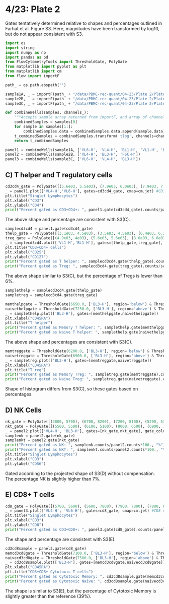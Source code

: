 # 4/23: Plate 2

Gates tentatively determined relative to shapes and percentages outlined in Farhat et al. Figure S3. Here, magnitudes have been transformed by log10, but do not appear consistent with S3.


```python
import os
import string
import numpy as np
import pandas as pd
from FlowCytometryTools import ThresholdGate, PolyGate
from matplotlib import pyplot as plt
from matplotlib import cm
from flow import importF
```


```python
path_ = os.path.abspath('')
```


```python
sample1A, _ = importF(path_ + "/data/PBMC-rec-quant/04-23/Plate 2/Plate 2 - Panel 1 IL2R/", "A")
sample2B, _ = importF(path_ + "/data/PBMC-rec-quant/04-23/Plate 2/Plate 2 - Panel 2 IL2R/", "B")
sample3C, _ = importF(path_ + "/data/PBMC-rec-quant/04-23/Plate 2/Plate 2 - Panel 3 IL2R/", "C")
```


```python
def combineWells(samples, channels_):
    """Accepts sample array returned from importF, and array of channels, returns transformed combined well data"""
    combinedSamples = samples[0]
    for sample in samples[1:]:
        combinedSamples.data = combinedSamples.data.append(sample.data)
    t_combinedSamples = combinedSamples.transform('tlog', channels=channels_)
    return t_combinedSamples
```


```python
panel1 = combineWells(sample1A, ['VL6-H', 'VL4-H', 'BL1-H', 'VL1-H', 'BL3-H'])
panel2 = combineWells(sample2B, ['VL4-H', 'BL3-H', 'FSC-H'])
panel3 = combineWells(sample3C, ['VL6-H', 'VL4-H', 'BL3-H'])
```

## C) T helper and T regulatory cells


```python
cd3cd4_gate = PolyGate([(5.6e03, 5.5e03), (7.9e03, 6.0e03), (7.9e03, 7.6e03), (5.5e03, 7.2e03)], ('VL4-H', 'VL6-H'), region='in', name='cd3cd4')
_ = panel1.plot(['VL4-H','VL6-H'], gates=cd3cd4_gate, cmap=cm.jet) #CD3, CD4
plt.title("Singlet Lymphocytes")
plt.xlabel("CD3")
plt.ylabel("CD4")
print("Percent gated as CD3+CD4+: ", panel1.gate(cd3cd4_gate).counts/panel1.counts*100., "%")
```

The above shape and percentage are consistent with S3(C).


```python
samplecd3cd4 = panel1.gate(cd3cd4_gate)
thelp_gate = PolyGate([(3.1e03, 4.5e03), (3.5e03, 4.5e03), (6.4e03, 6.2e03), (6.4e03, 6.8e03), (3.1e03, 6.8e03)], ('VL1-H', 'BL1-H'), region='in', name='thelp')
treg_gate = PolyGate([(4.9e03, 4e03), (5.6e03, 5.6e03), (8.0e03, 6.6e03), (9.9e03, 5.7e03), (9.9e03, 2.0e3), (4.9e03, 2.0e3)], ('VL1-H', 'BL1-H'), region='in', name='treg')
_ = samplecd3cd4.plot(['VL1-H','BL1-H'], gates=[thelp_gate,treg_gate], cmap=cm.jet) #CD3, CD4
plt.title("CD3+CD4+ cells")
plt.xlabel("CD25")
plt.ylabel("CD127")
print("Percent gated as T helper: ", samplecd3cd4.gate(thelp_gate).counts/samplecd3cd4.counts*100., "%")
print("Percent gated as Treg: ", samplecd3cd4.gate(treg_gate).counts/samplecd3cd4.counts*100., "%")
```

The above shape similar to S3(C), but the percentage of Tregs is lower than 6%.


```python
samplethelp = samplecd3cd4.gate(thelp_gate)
sampletreg = samplecd3cd4.gate(treg_gate)
```


```python
memthelpgate = ThresholdGate(6650.0, ['BL3-H'], region='below') & ThresholdGate(3800.0, ['BL3-H'], region='above')
naivethelpgate = ThresholdGate(7250.0, ['BL3-H'], region='above') & ThresholdGate(8700.0, ['BL3-H'], region='below')
_ = samplethelp.plot(['BL3-H'], gates=[memthelpgate,naivethelpgate])
plt.xlabel("CD45RA")
plt.title("T helper")
print("Percent gated as Memory T helper: ", samplethelp.gate(memthelpgate).counts/samplethelp.counts*100., "%")
print("Percent gated as Naive T helper: ", samplethelp.gate(naivethelpgate).counts/samplethelp.counts*100., "%")
```

The above shape and percentages are consistent with S3(C).


```python
memtreggate = ThresholdGate(6200.0, ['BL3-H'], region='below') & ThresholdGate(3600.0, ['BL3-H'], region='above')
naivetreggate = ThresholdGate(6900.0, ['BL3-H'], region='above') & ThresholdGate(8600.0, ['BL3-H'], region='below')
_ = sampletreg.plot(['BL3-H'], gates=[memtreggate,naivetreggate])
plt.xlabel("CD45RA")
plt.title("T reg")
print("Percent gated as Memory Treg: ", sampletreg.gate(memtreggate).counts/sampletreg.counts*100., "%")
print("Percent gated as Naive Treg: ", sampletreg.gate(naivetreggate).counts/sampletreg.counts*100., "%")
```

Shape of histogram differs from S3(C), so these gates based on percentages.

## D) NK Cells


```python
nk_gate = PolyGate([(3800, 5700), (6700, 8200), (7200, 8100), (5200, 5300)], ('VL4-H', 'BL3-H'), region='in', name='nk')
nkt_gate = PolyGate([(5500, 5500), (6100, 5100), (8000, 6500), (6900, 7400)], ('VL4-H', 'BL3-H'), region='in', name='nkt')
_ = panel2.plot(['VL4-H', 'BL3-H'], gates=[nk_gate,nkt_gate], gate_colors=['red', 'red'], cmap=cm.jet) #CD56 vs. CD3
samplenk = panel2.gate(nk_gate)
samplenkt = panel2.gate(nkt_gate)
print("Percent gated as NK: ", samplenk.counts/panel2.counts*100., "%")
print("Percent gated as NKT: ", samplenkt.counts/panel2.counts*100., "%")
plt.title("Singlet Lymphocytes")
plt.xlabel("CD3")
plt.ylabel("CD56")
```

Gated according to the projected shape of S3(D) without compensation. The percentage NK is slightly higher than 7%.

## E) CD8+ T cells


```python
cd8_gate = PolyGate([(5700, 5600), (5600, 7800), (7900, 7800), (7800, 6600)], ('VL4-H', 'VL6-H'), region='in', name='cd8')
_ = panel3.plot(['VL4-H', 'VL6-H'], gates=cd8_gate, cmap=cm.jet) #CD8 vs. CD3
plt.title("Singlet Lymphocytes")
plt.xlabel("CD3")
plt.ylabel("CD8")
print("Percent gated as CD3+CD8+: ", panel3.gate(cd8_gate).counts/panel3.counts*100., "%")
```

The shape and percentage are consistent with S3(E).


```python
cd3cd8sample = panel3.gate(cd8_gate)
memcd3cd8gate = ThresholdGate(7100.0, ['BL3-H'], region='below') & ThresholdGate(4200.0, ['BL3-H'], region='above')
naivecd3cd8gate = ThresholdGate(7500.0, ['BL3-H'], region='above') & ThresholdGate(8700.0, ['BL3-H'], region='below')
_ = cd3cd8sample.plot(['BL3-H'], gates=[memcd3cd8gate,naivecd3cd8gate])
plt.xlabel("CD45RA")
plt.title("CD3+CD8+ Cytotoxic T cells")
print("Percent gated as Cytotoxic Memory: ", cd3cd8sample.gate(memcd3cd8gate).counts/cd3cd8sample.counts*100., "%")
print("Percent gated as Cytotoxic Naive: ", cd3cd8sample.gate(naivecd3cd8gate).counts/cd3cd8sample.counts*100., "%")
```

The shape is similar to S3(E), but the percentage of Cytotoxic Memory is slightly greater than the reference (39%).


```python

```
